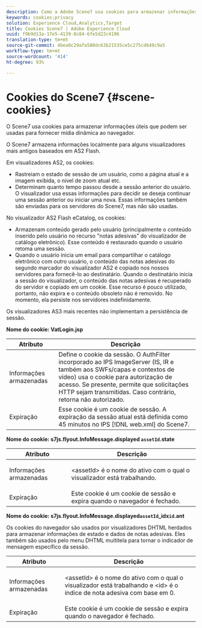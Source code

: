 ```yaml
---
description: Como a Adobe Scene7 usa cookies para armazenar informações úteis que podem ser usadas para delivery de mídia dinâmica para o navegador.
keywords: cookies;privacy
solution: Experience Cloud,Analytics,Target
title: Cookies Scene7 | Adobe Experience Cloud
uuid: f9b9d13a-17e5-4139-8c84-6fe5d22c4196
translation-type: tm+mt
source-git-commit: 4bea0c29afa580dc63b21535ce5c275cd649c9a5
workflow-type: tm+mt
source-wordcount: '414'
ht-degree: 93%

---
```



# Cookies do Scene7 {#scene-cookies}

O Scene7 usa cookies para armazenar informações úteis que podem ser usadas para fornecer mídia dinâmica ao navegador.

O Scene7 armazena informações localmente para alguns visualizadores mais antigos baseados em AS2 Flash.

Em visualizadores AS2, os cookies:

* Rastreiam o estado de sessão de um usuário, como a página atual e a imagem exibida, o nível de zoom atual etc.
* Determinam quanto tempo passou desde a sessão anterior do usuário. O visualizador usa essas informações para decidir se deseja continuar uma sessão anterior ou iniciar uma nova. Essas informações também são enviadas para os servidores do Scene7, mas não são usadas.

No visualizador AS2 Flash eCatalog, os cookies:

* Armazenam conteúdo gerado pelo usuário (principalmente o conteúdo inserido pelo usuário no recurso &quot;notas adesivas&quot; do visualizador de catálogo eletrônico). Esse conteúdo é restaurado quando o usuário retoma uma sessão.
* Quando o usuário inicia um email para compartilhar o catálogo eletrônico com outro usuário, o conteúdo das notas adesivas do segundo marcador do visualizador AS2 é copiado nos nossos servidores para fornecê-lo ao destinatário. Quando o destinatário inicia a sessão do visualizador, o conteúdo das notas adesivas é recuperado do servidor e copiado em um cookie. Esse recurso é pouco utilizado, portanto, não expira e o conteúdo obsoleto não é removido. No momento, ela persiste nos servidores indefinidamente.

Os visualizadores AS3 mais recentes não implementam a persistência de sessão.

**Nome do cookie: VatLogin.jsp**

| Atributo | Descrição |
|---|---|
| Informações armazenadas | Define o cookie da sessão. O AuthFilter incorporado ao IPS ImageServer (IS, IR e também aos SWFs/capas e contextos de vídeo) usa o cookie para autorização de acesso. Se presente, permite que solicitações HTTP sejam transmitidas. Caso contrário, retorna não autorizado. |
| Expiração | Esse cookie é um cookie de sessão. A expiração da sessão atual está definida como 45 minutos no IPS [!DNL web.xml] do Scene7. |

**Nome do cookie: s7js.flyout.InfoMessage.displayed `assetId`.state**

<table id="table_6835D64C5D464A049F576621F2BE3FAD"> 
 <thead> 
  <tr> 
   <th colname="col1" class="entry"> Atributo </th> 
   <th colname="col2" class="entry"> Descrição </th> 
  </tr> 
 </thead>
 <tbody> 
  <tr> 
   <td colname="col1"> Informações armazenadas </td> 
   <td colname="col2"> <p>&lt;assetId&gt; é o nome do ativo com o qual o visualizador está trabalhando. </p> </td> 
  </tr> 
  <tr> 
   <td colname="col1"> Expiração </td> 
   <td colname="col2"> Este cookie é um cookie de sessão e expira quando o navegador é fechado. </td> 
  </tr> 
 </tbody> 
</table>

**Nome do cookie: s7js.flyout.InfoMessage.displayed`assetId`_idx`id`.ant**

Os cookies do navegador são usados por visualizadores DHTML herdados para armazenar informações de estado e dados de notas adesivas. Eles também são usados pelo menu DHTML multitela para tornar o indicador de mensagem específico da sessão.

<table id="table_8F6CC83D32D54BEE99884318AD126C98"> 
 <thead> 
  <tr> 
   <th colname="col1" class="entry"> Atributo </th> 
   <th colname="col2" class="entry"> Descrição </th> 
  </tr> 
 </thead>
 <tbody> 
  <tr> 
   <td colname="col1"> Informações armazenadas </td> 
   <td colname="col2"> <p> </p> <p> &lt;assetId&gt; é o nome do ativo com o qual o visualizador está trabalhando e &lt;id&gt; é o índice de nota adesiva com base em 0. </p> </td> 
  </tr> 
  <tr> 
   <td colname="col1"> Expiração </td> 
   <td colname="col2"> Este cookie é um cookie de sessão e expira quando o navegador é fechado. </td> 
  </tr> 
 </tbody> 
</table>

